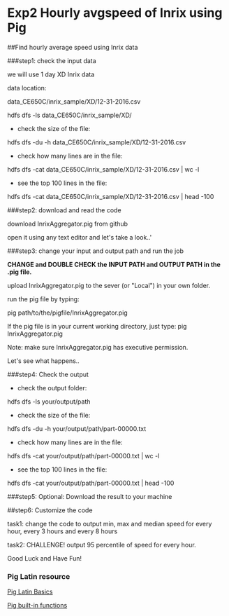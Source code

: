 # Exp2 Hourly avgspeed of Inrix using Pig

##Find hourly average speed using Inrix data

###step1: check the input data

we will use
1 day XD Inrix data

data location:

data_CE650C/inrix_sample/XD/12-31-2016.csv

hdfs dfs -ls data_CE650C/inrix_sample/XD/

* check the size of the file:

hdfs dfs -du -h data_CE650C/inrix_sample/XD/12-31-2016.csv

* check how many lines are in the file:

hdfs dfs -cat data_CE650C/inrix_sample/XD/12-31-2016.csv | wc -l

* see the top 100 lines in the file:

hdfs dfs -cat data_CE650C/inrix_sample/XD/12-31-2016.csv | head -100

###step2: download and read the code

download InrixAggregator.pig from github

open it using any text editor and let's take a look..'

 

###step3: change your input and output path and run the job

**CHANGE and DOUBLE CHECK the INPUT PATH and OUTPUT PATH in the .pig file.**

upload InrixAggregator.pig to the sever (or "Local") in your own folder.

run the pig file by typing:

pig path/to/the/pigfile/InrixAggregator.pig

If the pig file is in your current working directory, just type: pig InrixAggregator.pig

Note: make sure InrixAggregator.pig has executive permission.

Let's see what happens..

###step4: Check the output

* check the output folder:

hdfs dfs -ls your/output/path

* check the size of the file:

hdfs dfs -du -h your/output/path/part-00000.txt

* check how many lines are in the file:

hdfs dfs -cat your/output/path/part-00000.txt | wc -l

* see the top 100 lines in the file:

hdfs dfs -cat your/output/path/part-00000.txt | head -100

###step5: Optional: Download the result to your machine


##step6: Customize the code

task1: change the code to output min, max and median speed for every hour, every 3 hours and every 8 hours

task2: CHALLENGE! output 95 percentile of speed for every hour.

Good Luck and Have Fun!

### Pig Latin resource

[Pig Latin Basics](https://pig.apache.org/docs/r0.11.1/basic.html)

[Pig built-in functions](https://pig.apache.org/docs/r0.11.1/func.html)

